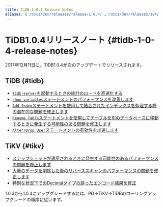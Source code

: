 ```yaml
---
title: TiDB 1.0.4 Release Notes
aliases: ['/docs/dev/releases/release-1.0.4/','/docs/dev/releases/104/']
---
```


# TiDB1.0.4リリースノート {#tidb-1-0-4-release-notes}

2017年12月11日に、TiDB1.0.4が次のアップデートでリリースされます。

## TiDB {#tidb}

-   [`tidb-server`を起動するときの統計のロードを高速化する](https://github.com/pingcap/tidb/pull/5362)
-   [`show variables`ステートメントのパフォーマンスを改善します](https://github.com/pingcap/tidb/pull/5363)
-   [`Add Index`ステートメントを使用して結合されたインデックスを処理する際の潜在的な問題を修正します](https://github.com/pingcap/tidb/pull/5323)
-   [`Rename Table`ステートメントを使用してテーブルを別のデータベースに移動するときに発生する可能性のある問題を修正します](https://github.com/pingcap/tidb/pull/5314)
-   [`Alter/Drop User`ステートメントの有効性を加速します](https://github.com/pingcap/tidb/pull/5226)

## TiKV {#tikv}

-   [スナップショットが適用されるときに発生する可能性のあるパフォーマンスの問題を修正します](https://github.com/pingcap/tikv/pull/2559)
-   [大量のデータを削除した後のリバーススキャンのパフォーマンスの問題を修正します](https://github.com/pingcap/tikv/pull/2559)
-   [特別な状況下でのDecimalタイプの誤ったエンコード結果を修正](https://github.com/pingcap/tikv/pull/2571)

1.0.3から1.0.4にアップグレードするには、PD-&gt;TiKV-&gt;TiDBのローリングアップグレードの順序に従います。
